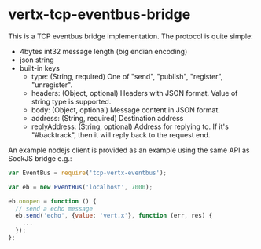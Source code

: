 # vertx-tcp-eventbus-bridge

This is a TCP eventbus bridge implementation. The protocol is quite simple:

* 4bytes int32 message length (big endian encoding)
* json string
* built-in keys
	* type: (String, required) One of "send", "publish", "register", "unregister".
	* headers: (Object, optional) Headers with JSON format. Value of string type is supported.
	* body: (Object, optional) Message content in JSON format.
	* address: (String, required) Destination address
	* replyAddress: (String, optional) Address for replying to. If it's "#backtrack", then it will reply back to the request end. 

An example nodejs client is provided as an example using the same API as SockJS bridge e.g.:

```js
var EventBus = require('tcp-vertx-eventbus');

var eb = new EventBus('localhost', 7000);

eb.onopen = function () {
  // send a echo message
  eb.send('echo', {value: 'vert.x'}, function (err, res) {
    ...
  });
};
```
